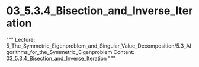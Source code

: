 # 03_5.3.4_Bisection_and_Inverse_Iteration

"""
Lecture: 5_The_Symmetric_Eigenproblem_and_Singular_Value_Decomposition/5.3_Algorithms_for_the_Symmetric_Eigenproblem
Content: 03_5.3.4_Bisection_and_Inverse_Iteration
"""

